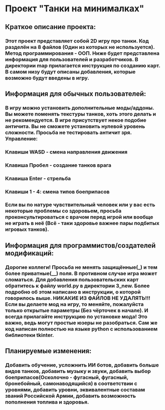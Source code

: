 # Проект "Танки на минималках"
## Краткое описание проекта:
### Этот проект представляет собой 2D игру про танки. Код разделён на 8 файлов (Один из которых не используется). Метод программирования - ООП. Ниже будет представлена информация для пользователей и разработчиков. В директории map прилагается инструкция по созданию карт. В самом низу будут описаны добавления, которые возможно будут введены в игру.
## Информация для обычных пользователей:
### В игру можно установить дополнительные моды/аддоны. Вы можете поменять текстуры танков, хоть этого делать и не рекомендуется. В игре присутствует некое подобие античита. Вы не сможете установить нулевой уровень сложности. Просьба не тестировать античит зря. Управление:
### Клавиши WASD - смена направления движения
### Клавиша Пробел - создание танков врага
### Клавиша Enter - стрельба
### Клавиши 1 - 4: смена типов боеприпасов
### Если вы по натуре чувствительный человек или у вас есть некоторые проблемы со здоровьем, просьба проконсультироваться с врачом перед игрой или вообще не играть в неё (Всё - таки здоровье важнее пары подбитых игровых танков).
## Информация для программистов/создателей модификаций: 
### Дорогие коллеги! Просьба не менять защищённые(_) и тем более приватные(__) поля. В противном случае игра может сломаться. Для добавления пользовательских карт обратитесь к файлу world.py в директории 3_new. Более подробно об этом написано в инструкции, о которой говорилось выше. НИКАКИЕ ИЗ ФАЙЛОВ НЕ УДАЛЯТЬ!!! Если вы делаете мод на игру, то меняйте, пожалуйста только открытые параметры (Без чёрточек в начале). И всегда прилагайте инструкцию по установке мода! Это важно, ведь могут простые юзеры не разобраться. Сам же код написан полностью на языке python c использованием библиотеки tkinter.
## Планируемые изменения:
### Добавить обучение, усложнить ИИ ботов, добавить больше видов танков, добавить музыку и звуки, добавить выбор боеприпасов(Осколочно - фугасный, фугасный, бронебойный, самонаводящийся) в соответствии с уровнями, добавить уровни, эквивалентные составам званий Российской Армии, добавить возможность пополнения топлива и здоровья.
